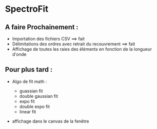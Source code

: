 # SpectroFit



## A faire Prochainement : 

- Importation des fichiers CSV ==> fait
- Délimitations des ordres avec retrait du recouvrement ==> fait
- Affichage de toutes les raies des éléments en fonction de la longueur d'onde

## Pour plus tard :

- Algo de fit math : 

  - guassian fit
  - double gaussian fit
  - expo fit
  - double expo fit
  - linear fit

- affichage dans le canvas de la fenêtre
